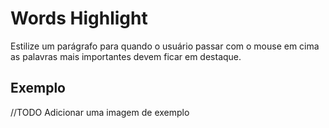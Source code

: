 # Words Highlight

Estilize um parágrafo para quando o usuário passar com o mouse em cima as palavras mais importantes devem ficar em destaque.

## Exemplo

//TODO Adicionar uma imagem de exemplo